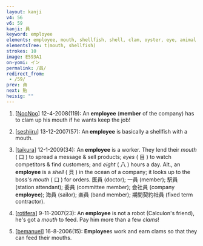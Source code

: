 ```yaml
---
layout: kanji
v4: 56
v6: 59
kanji: 員
keyword: employee
elements: employee, mouth, shellfish, shell, clam, oyster, eye, animal legs, eight
elementsTree: t(mouth, shellfish)
strokes: 10
image: E593A1
on-yomi: イン
permalink: /員/
redirect_from:
 - /59/
prev: 貞
next: 貼
heisig: ""
---
```


1) [<a href="http://kanji.koohii.com/profile/NooNoo">NooNoo</a>] 12-4-2008(119): An<strong> employee</strong> (<strong>member</strong> of the company) has to clam up his mouth if he wants keep the job!

2) [<a href="http://kanji.koohii.com/profile/seshiiru">seshiiru</a>] 13-12-2007(57): An<strong> employee</strong> is basically a shellfish with a mouth.

3) [<a href="http://kanji.koohii.com/profile/taikura">taikura</a>] 12-1-2009(34): An<strong> employee</strong> is a worker. They lend their <em>mouth</em> ( 口 ) to spread a message &amp; sell products; <em>eyes</em> ( 目 ) to watch competitors &amp; find customers; and <em>eight</em> ( 八 ) hours a day. Alt., an<strong> employee</strong> is a <em>shell</em> ( 貝 ) in the ocean of a company; it looks up to the boss&#039;s <em>mouth</em> ( 口 ) for orders. 医員 (doctor); 一員 (member); 駅員 (station attendant); 委員 (committee member); 会社員 (company<strong> employee</strong>); 海員 (sailor); 楽員 (band member); 期間契約社員 (fixed term contractor).

4) [<a href="http://kanji.koohii.com/profile/rotifera">rotifera</a>] 9-11-2007(23): An<strong> employee</strong> is not a robot (Calculon&#039;s friend), he&#039;s got a <em>mouth</em> to feed. Pay him more than a few <em>clams</em>!

5) [<a href="http://kanji.koohii.com/profile/bemanuel">bemanuel</a>] 16-8-2006(15): <strong>Employee</strong>s work and earn clams so that they can feed their mouths.


